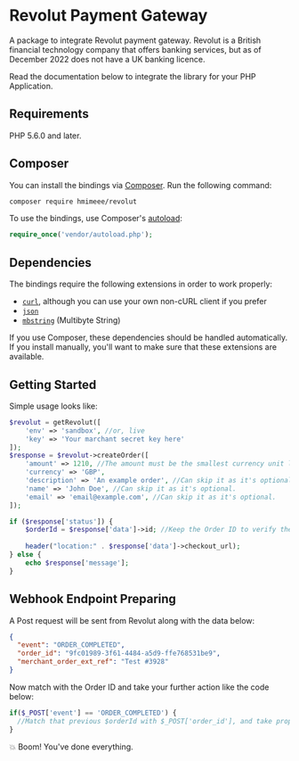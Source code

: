 # Revolut Payment Gateway
A package to integrate Revolut payment gateway. Revolut is a British financial technology company that offers banking services, but as of December 2022 does not have a UK banking licence.

Read the documentation below to integrate the library for your PHP Application.

## Requirements
PHP 5.6.0 and later.

## Composer
You can install the bindings via [Composer](http://getcomposer.org/). Run the following command:

```bash 
composer require hmimeee/revolut
```
To use the bindings, use Composer's [autoload](https://getcomposer.org/doc/01-basic-usage.md#autoloading):

```php
require_once('vendor/autoload.php');
```

## Dependencies

The bindings require the following extensions in order to work properly:

-   [`curl`](https://secure.php.net/manual/en/book.curl.php), although you can use your own non-cURL client if you prefer
-   [`json`](https://secure.php.net/manual/en/book.json.php)
-   [`mbstring`](https://secure.php.net/manual/en/book.mbstring.php) (Multibyte String)

If you use Composer, these dependencies should be handled automatically. If you install manually, you'll want to make sure that these extensions are available.

## Getting Started
Simple usage looks like:

```php
$revolut = getRevolut([
    'env' => 'sandbox', //or, live
    'key' => 'Your marchant secret key here'
]);
$response = $revolut->createOrder([
    'amount' => 1210, //The amount must be the smallest currency unit like (from $12.10 to 1210)
    'currency' => 'GBP',
    'description' => 'An example order', //Can skip it as it's optional.
    'name' => 'John Doe', //Can skip it as it's optional.
    'email' => 'email@example.com', //Can skip it as it's optional.
]);

if ($response['status']) {
    $orderId = $response['data']->id; //Keep the Order ID to verify the payment in the Webhook Endpoint.
    
    header("location:" . $response['data']->checkout_url);
} else {
    echo $response['message'];
}
```

## Webhook Endpoint Preparing
A Post request will be sent from Revolut along with the data below:
```json
{
  "event": "ORDER_COMPLETED",
  "order_id": "9fc01989-3f61-4484-a5d9-ffe768531be9",
  "merchant_order_ext_ref": "Test #3928"
}
```
Now match with the Order ID and take your further action like the code below:
```php
if($_POST['event'] == 'ORDER_COMPLETED') {
  //Match that previous $orderId with $_POST['order_id'], and take proper action.
}
```

💥 Boom! You've done everything.
